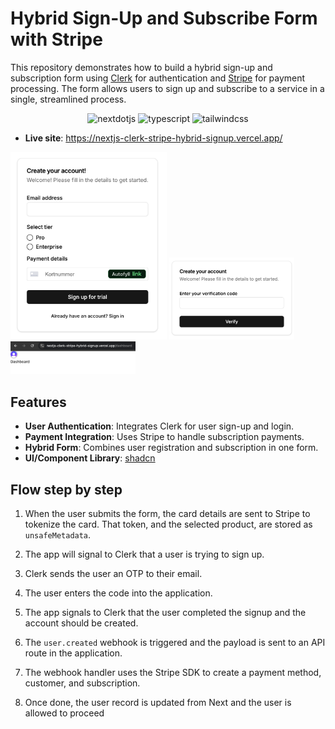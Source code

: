 # Hybrid Sign-Up and Subscribe Form with Stripe

This repository demonstrates how to build a hybrid sign-up and subscription form using [Clerk](https://clerk.com) for authentication and [Stripe](https://stripe.com) for payment processing. The form allows users to sign up and subscribe to a service in a single, streamlined process.

  <div align="center">
    <img src="https://img.shields.io/badge/-Next_JS-black?style=for-the-badge&logoColor=white&logo=nextdotjs&color=000000" alt="nextdotjs" />
    <img src="https://img.shields.io/badge/-TypeScript-black?style=for-the-badge&logoColor=white&logo=typescript&color=3178C6" alt="typescript" />
    <img src="https://img.shields.io/badge/-Tailwind_CSS-black?style=for-the-badge&logoColor=white&logo=tailwindcss&color=06B6D4" alt="tailwindcss" />
  </div>

- **Live site**: https://nextjs-clerk-stripe-hybrid-signup.vercel.app/

<img src="public/sign-up.png" alt="Sign-Up Form" width="250"/>
<img src="public/verification.png" alt="Verification" width="200"/>
<img src="public/dashboard.png" alt="Dashboard" width="200"/>


## Features

- **User Authentication**: Integrates Clerk for user sign-up and login.
- **Payment Integration**: Uses Stripe to handle subscription payments.
- **Hybrid Form**: Combines user registration and subscription in one form.
- **UI/Component Library**: [shadcn](https://ui.shadcn.com/)

## Flow step by step

1. When the user submits the form, the card details are sent to Stripe to tokenize the card. That token, and the selected product, are stored as `unsafeMetadata`.

2. The app will signal to Clerk that a user is trying to sign up.
3. Clerk sends the user an OTP to their email.
4. The user enters the code into the application.
5. The app signals to Clerk that the user completed the signup and the account should be created.
6. The `user.created` webhook is triggered and the payload is sent to an API route in the application.
7. The webhook handler uses the Stripe SDK to create a payment method, customer, and subscription.
8. Once done, the user record is updated from Next and the user is allowed to proceed